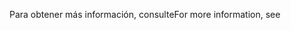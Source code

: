 <span data-ttu-id="7bba5-101">Para obtener más información, consulte</span><span class="sxs-lookup"><span data-stu-id="7bba5-101">For more information, see</span></span>